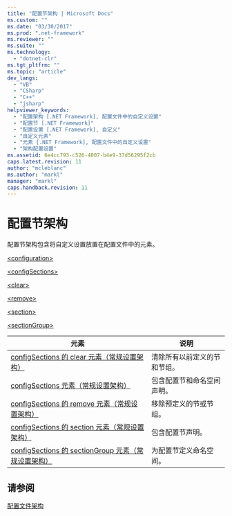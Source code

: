 ```yaml
---
title: "配置节架构 | Microsoft Docs"
ms.custom: ""
ms.date: "03/30/2017"
ms.prod: ".net-framework"
ms.reviewer: ""
ms.suite: ""
ms.technology: 
  - "dotnet-clr"
ms.tgt_pltfrm: ""
ms.topic: "article"
dev_langs: 
  - "VB"
  - "CSharp"
  - "C++"
  - "jsharp"
helpviewer_keywords: 
  - "配置架构 [.NET Framework], 配置文件中的自定义设置"
  - "配置节 [.NET Framework]"
  - "配置设置 [.NET Framework], 自定义"
  - "自定义元素"
  - "元素 [.NET Framework], 配置文件中的自定义设置"
  - "架构配置设置"
ms.assetid: 6e4cc793-c526-4007-b4e9-37d56295f2cb
caps.latest.revision: 11
author: "mcleblanc"
ms.author: "markl"
manager: "markl"
caps.handback.revision: 11
---
```

# 配置节架构
配置节架构包含将自定义设置放置在配置文件中的元素。  
  
 [\<configuration\>](../../../../docs/framework/configure-apps/file-schema/configuration-element.md)  
  
 [\<configSections\>](http://msdn.microsoft.com/zh-cn/8a5cbc84-0257-4c2e-80a9-a064fe7c896b)  
  
 [\<clear\>](http://msdn.microsoft.com/zh-cn/b0ce3c91-89fa-4bb5-a995-30e21a61036b)  
  
 [\<remove\>](http://msdn.microsoft.com/zh-cn/6e2b2d45-113d-4d10-9f8e-0b15fc86bb98)  
  
 [\<section\>](http://msdn.microsoft.com/zh-cn/51c9d658-c275-4ab2-aa66-c5d5b5289570)  
  
 [\<sectionGroup\>](http://msdn.microsoft.com/zh-cn/45fbeb5c-26c7-4c68-b732-b3f1e62c53bf)  
  
|元素|说明|  
|--------|--------|  
|[configSections 的 clear 元素（常规设置架构）](http://msdn.microsoft.com/zh-cn/b0ce3c91-89fa-4bb5-a995-30e21a61036b)|清除所有以前定义的节和节组。|  
|[configSections 元素（常规设置架构）](http://msdn.microsoft.com/zh-cn/8a5cbc84-0257-4c2e-80a9-a064fe7c896b)|包含配置节和命名空间声明。|  
|[configSections 的 remove 元素（常规设置架构）](http://msdn.microsoft.com/zh-cn/6e2b2d45-113d-4d10-9f8e-0b15fc86bb98)|移除预定义的节或节组。|  
|[configSections 的 section 元素（常规设置架构）](http://msdn.microsoft.com/zh-cn/51c9d658-c275-4ab2-aa66-c5d5b5289570)|包含配置节声明。|  
|[configSections 的 sectionGroup 元素（常规设置架构）](http://msdn.microsoft.com/zh-cn/45fbeb5c-26c7-4c68-b732-b3f1e62c53bf)|为配置节定义命名空间。|  
  
## 请参阅  
 [配置文件架构](../../../../docs/framework/configure-apps/file-schema/index.md)